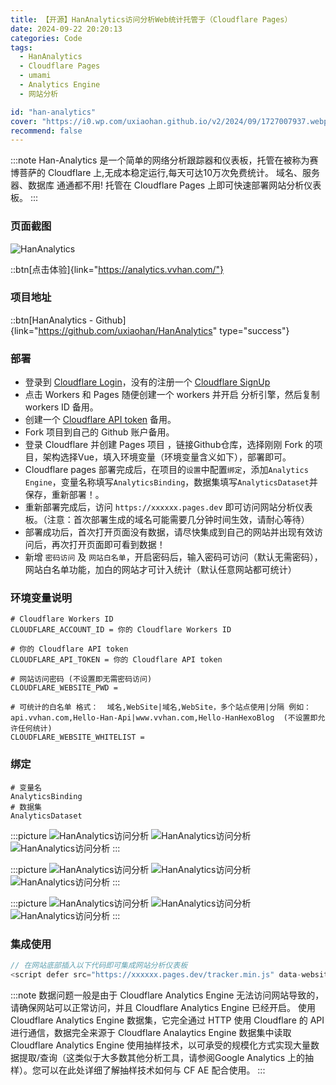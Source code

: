 ```yaml
---
title: 【开源】HanAnalytics访问分析Web统计托管于（Cloudflare Pages）
date: 2024-09-22 20:20:13
categories: Code
tags:
  - HanAnalytics
  - Cloudflare Pages
  - umami
  - Analytics Engine
  - 网站分析

id: "han-analytics"
cover: "https://i0.wp.com/uxiaohan.github.io/v2/2024/09/1727007937.webp"
recommend: false
---
```


:::note
Han-Analytics 是一个简单的网络分析跟踪器和仪表板，托管在被称为赛博菩萨的 Cloudflare 上,无成本稳定运行,每天可达10万次免费统计。
域名、服务器、数据库 通通都不用! 托管在 Cloudflare Pages 上即可快速部署网站分析仪表板。
:::

### 页面截图

![HanAnalytics](https://i0.wp.com/uxiaohan.github.io/v2/2024/09/1726993735.webp)

::btn[点击体验]{link="https://analytics.vvhan.com/"}

### 项目地址

::btn[HanAnalytics - Github]{link="https://github.com/uxiaohan/HanAnalytics" type="success"}

### 部署

- 登录到 [Cloudflare Login](https://dash.cloudflare.com/sign-up)，没有的注册一个 [Cloudflare SignUp](https://dash.cloudflare.com/sign-up)
- 点击 Workers 和 Pages 随便创建一个 workers 并开启 分析引擎，然后复制 workers ID 备用。
- 创建一个 [Cloudflare API token](https://dash.cloudflare.com/profile/api-tokens) 备用。
- Fork 项目到自己的 Github 账户备用。
- 登录 Cloudflare 并创建 Pages 项目 ，链接Github仓库，选择刚刚 Fork 的项目，架构选择Vue，填入环境变量（环境变量含义如下），部署即可。
- Cloudflare pages 部署完成后，在项目的`设置`中配置`绑定`，添加`Analytics Engine`，变量名称填写`AnalyticsBinding`，数据集填写`AnalyticsDataset`并保存，重新部署！。
- 重新部署完成后，访问 `https://xxxxxx.pages.dev` 即可访问网站分析仪表板。（注意：首次部署生成的域名可能需要几分钟时间生效，请耐心等待）
- 部署成功后，首次打开页面没有数据，请尽快集成到自己的网站并出现有效访问后，再次打开页面即可看到数据！
- 新增 `密码访问` 及 `网站白名单`，开启密码后，输入密码可访问（默认无需密码），网站白名单功能，加白的网站才可计入统计（默认任意网站都可统计）

### 环境变量说明
```shell
# Cloudflare Workers ID
CLOUDFLARE_ACCOUNT_ID = 你的 Cloudflare Workers ID

# 你的 Cloudflare API token
CLOUDFLARE_API_TOKEN = 你的 Cloudflare API token

# 网站访问密码 (不设置即无需密码访问)
CLOUDFLARE_WEBSITE_PWD = 

# 可统计的白名单 格式：  域名,WebSite|域名,WebSite，多个站点使用|分隔 例如：api.vvhan.com,Hello-Han-Api|www.vvhan.com,Hello-HanHexoBlog  (不设置即允许任何统计)
CLOUDFLARE_WEBSITE_WHITELIST = 
```

### 绑定
```shell
# 变量名
AnalyticsBinding
# 数据集
AnalyticsDataset
```

:::picture
![HanAnalytics访问分析](https://i0.wp.com/uxiaohan.github.io/v2/2024/09/1727001144.webp)
![HanAnalytics访问分析](https://i0.wp.com/uxiaohan.github.io/v2/2024/09/1727001550.webp)
![HanAnalytics访问分析](https://i0.wp.com/uxiaohan.github.io/v2/2024/09/1727001058.webp)
:::

:::picture
![HanAnalytics访问分析](https://i0.wp.com/uxiaohan.github.io/v2/2024/09/1727001090.webp)
![HanAnalytics访问分析](https://i0.wp.com/uxiaohan.github.io/v2/2024/09/1727001118.webp)
![HanAnalytics访问分析](https://i0.wp.com/uxiaohan.github.io/v2/2024/09/1727001163.webp)
:::

:::picture
![HanAnalytics访问分析](https://i0.wp.com/uxiaohan.github.io/v2/2024/09/1727001181.webp)
![HanAnalytics访问分析](https://i0.wp.com/uxiaohan.github.io/v2/2024/12/1734595834412.webp)
![HanAnalytics访问分析](https://i0.wp.com/uxiaohan.github.io/v2/2024/12/1734596343524.webp)
:::

### 集成使用

```js
// 在网站底部插入以下代码即可集成网站分析仪表板
<script defer src="https://xxxxxx.pages.dev/tracker.min.js" data-website-id="自定义网站唯一标识"></script>
```

:::note
数据问题一般是由于 Cloudflare Analytics Engine 无法访问网站导致的，请确保网站可以正常访问，并且 Cloudflare Analytics Engine 已经开启。
使用 Cloudflare Analytics Engine 数据集，它完全通过 HTTP 使用 Cloudflare 的 API 进行通信，数据完全来源于 Cloudflare Analaytics Engine 数据集中读取
Cloudflare Analytics Engine 使用抽样技术，以可承受的规模化方式实现大量数据提取/查询（这类似于大多数其他分析工具，请参阅Google Analytics 上的抽样）。您可以在此处详细了解抽样技术如何与 CF AE 配合使用。
:::
